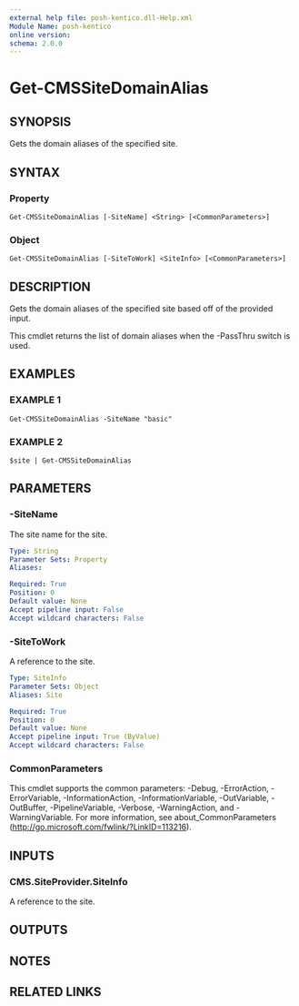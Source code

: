 ```yaml
---
external help file: posh-kentico.dll-Help.xml
Module Name: posh-kentico
online version:
schema: 2.0.0
---
```


# Get-CMSSiteDomainAlias

## SYNOPSIS
Gets the domain aliases of the specified site.

## SYNTAX

### Property
```
Get-CMSSiteDomainAlias [-SiteName] <String> [<CommonParameters>]
```

### Object
```
Get-CMSSiteDomainAlias [-SiteToWork] <SiteInfo> [<CommonParameters>]
```

## DESCRIPTION
Gets the domain aliases of the specified site based off of the provided input.

This cmdlet returns the list of domain aliases when the -PassThru switch is used.

## EXAMPLES

### EXAMPLE 1
```
Get-CMSSiteDomainAlias -SiteName "basic"
```

### EXAMPLE 2
```
$site | Get-CMSSiteDomainAlias
```

## PARAMETERS

### -SiteName
The site name for the site.

```yaml
Type: String
Parameter Sets: Property
Aliases:

Required: True
Position: 0
Default value: None
Accept pipeline input: False
Accept wildcard characters: False
```

### -SiteToWork
A reference to the site.

```yaml
Type: SiteInfo
Parameter Sets: Object
Aliases: Site

Required: True
Position: 0
Default value: None
Accept pipeline input: True (ByValue)
Accept wildcard characters: False
```

### CommonParameters
This cmdlet supports the common parameters: -Debug, -ErrorAction, -ErrorVariable, -InformationAction, -InformationVariable, -OutVariable, -OutBuffer, -PipelineVariable, -Verbose, -WarningAction, and -WarningVariable.
For more information, see about_CommonParameters (http://go.microsoft.com/fwlink/?LinkID=113216).

## INPUTS

### CMS.SiteProvider.SiteInfo
A reference to the site.

## OUTPUTS

## NOTES

## RELATED LINKS
